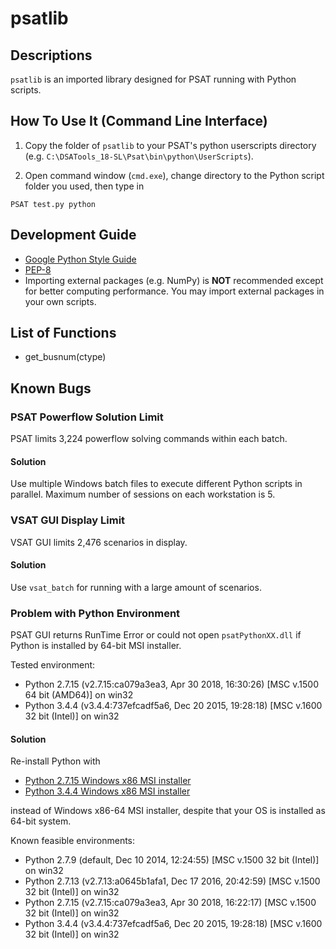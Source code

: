 # psatlib

## Descriptions
`psatlib` is an imported library designed for PSAT running with Python scripts.


## How To Use It (Command Line Interface)
1. Copy the folder of `psatlib` to your PSAT's python userscripts directory (e.g. `C:\DSATools_18-SL\Psat\bin\python\UserScripts`).

2. Open command window (`cmd.exe`), change directory to the Python script folder you used, then type in

```
PSAT test.py python
```


## Development Guide
* [Google Python Style Guide](https://google.github.io/styleguide/pyguide.html)
* [PEP-8](https://www.python.org/dev/peps/pep-0008/)
* Importing external packages (e.g. NumPy) is **NOT** recommended except for better computing performance. You may import external packages in your own scripts.


## List of Functions
* get_busnum(ctype)

## Known Bugs

### PSAT Powerflow Solution Limit
PSAT limits 3,224 powerflow solving commands within each batch.

#### Solution
Use multiple Windows batch files to execute different Python scripts in parallel. Maximum number of sessions on each workstation is 5.

### VSAT GUI Display Limit
VSAT GUI limits 2,476 scenarios in display. 

#### Solution
Use `vsat_batch` for running with a large amount of scenarios.


### Problem with Python Environment
PSAT GUI returns RunTime Error or could not open `psatPythonXX.dll` if Python is installed by 64-bit MSI installer.

Tested environment:
* Python 2.7.15 (v2.7.15:ca079a3ea3, Apr 30 2018, 16:30:26) [MSC v.1500 64 bit (AMD64)] on win32 
* Python 3.4.4  (v3.4.4:737efcadf5a6, Dec 20 2015, 19:28:18) [MSC v.1600 32 bit (Intel)] on win32 


#### Solution
Re-install Python with 

* [Python 2.7.15 Windows x86 MSI installer](https://www.python.org/ftp/python/2.7.15/python-2.7.15.msi) 
* [Python 3.4.4 Windows x86 MSI installer](https://www.python.org/ftp/python/3.4.4/python-3.4.4.msi)

instead of Windows x86-64 MSI installer, despite that your OS is installed as 64-bit system.

Known feasible environments:
* Python 2.7.9  (default, Dec 10 2014, 12:24:55) [MSC v.1500 32 bit (Intel)] on win32 
* Python 2.7.13 (v2.7.13:a0645b1afa1, Dec 17 2016, 20:42:59) [MSC v.1500 32 bit (Intel)] on win32 
* Python 2.7.15 (v2.7.15:ca079a3ea3, Apr 30 2018, 16:22:17) [MSC v.1500 32 bit (Intel)] on win32 
* Python 3.4.4  (v3.4.4:737efcadf5a6, Dec 20 2015, 19:28:18) [MSC v.1600 32 bit (Intel)] on win32 

